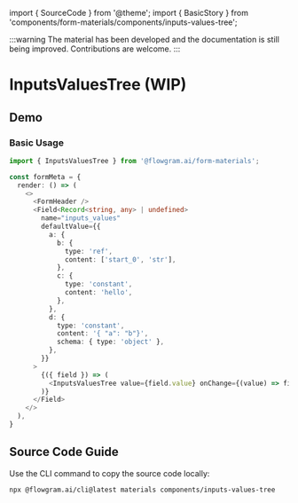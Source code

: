 import { SourceCode } from '@theme';
import { BasicStory } from 'components/form-materials/components/inputs-values-tree';

:::warning
The material has been developed and the documentation is still being improved. Contributions are welcome.
:::

# InputsValuesTree (WIP)

## Demo

### Basic Usage

<BasicStory />

```typescript
import { InputsValuesTree } from '@flowgram.ai/form-materials';

const formMeta = {
  render: () => (
    <>
      <FormHeader />
      <Field<Record<string, any> | undefined>
        name="inputs_values"
        defaultValue={{
          a: {
            b: {
              type: 'ref',
              content: ['start_0', 'str'],
            },
            c: {
              type: 'constant',
              content: 'hello',
            },
          },
          d: {
            type: 'constant',
            content: '{ "a": "b"}',
            schema: { type: 'object' },
          },
        }}
      >
        {({ field }) => (
          <InputsValuesTree value={field.value} onChange={(value) => field.onChange(value)} />
        )}
      </Field>
    </>
  ),
}
```

## Source Code Guide

<SourceCode href="https://github.com/bytedance/flowgram.ai/tree/main/packages/materials/form-materials/src/components/inputs-values-tree" />

Use the CLI command to copy the source code locally:

```bash
npx @flowgram.ai/cli@latest materials components/inputs-values-tree
```
